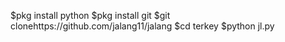 $pkg install python
$pkg install git
$git clonehttps://github.com/jalang11/jalang
$cd terkey
$python jl.py

